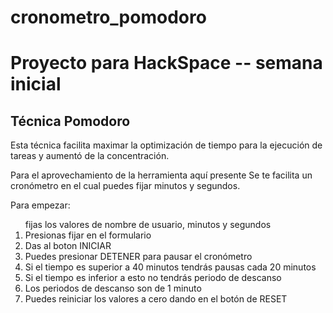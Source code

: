 # cronometro_pomodoro
<h1>Proyecto para HackSpace -- semana inicial</h1>

<h2>Técnica Pomodoro</h2>
<p>Esta técnica facilita maximar la optimización de tiempo
para la ejecución de tareas y aumentó de la concentración.</p>

<p>Para el aprovechamiento de la herramienta aquí presente
Se te facilita un cronómetro en el cual puedes fijar
minutos y segundos.</p>
<p>Para empezar: </p>
<ol>fijas los valores de nombre de usuario, minutos y segundos
  <li>Presionas fijar en el formulario</li>
  <li>Das al boton INICIAR</li>
  <li>Puedes presionar DETENER para pausar el cronómetro</li>
  <li>Si el tiempo es superior a 40 minutos tendrás pausas cada 20 minutos</li>
  <li>Si el tiempo es inferior a esto no tendrás periodo de descanso</li>
  <li>Los periodos de descanso son de 1 minuto</li>
  <li>Puedes reiniciar los valores a cero dando en el botón de RESET</li>
</ol>

